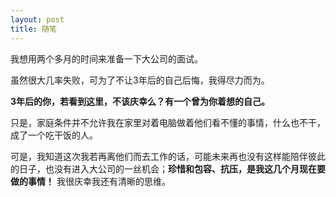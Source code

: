```yaml
---
layout: post
title: 随笔
---
```


我想用两个多月的时间来准备一下大公司的面试。

虽然很大几率失败，可为了不让3年后的自己后悔，我得尽力而为。

**3年后的你，若看到这里，不该庆幸么？有一个曾为你着想的自己。**

只是，家庭条件并不允许我在家里对着电脑做着他们看不懂的事情，什么也不干，成了一个吃干饭的人。

可是，我知道这次我若再离他们而去工作的话，可能未来再也没有这样能陪伴彼此的日子，也没有进入大公司的一丝机会；**珍惜和包容、抗压，是我这几个月现在要做的事情！**
我很庆幸我还有清晰的思维。
